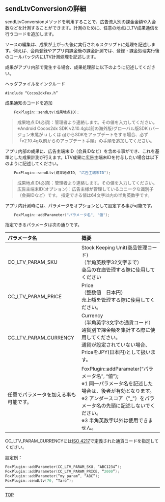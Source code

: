 ## sendLtvConversionの詳細

sendLtvConversionメソッドを利用することで、広告流入別の課金金額や入会数などを計測することができます。計測のために、任意の地点にLTV成果通信を行うコードを追加します。

ソースの編集は、成果が上がった後に実行されるスクリプトに処理を記述します。例えば、会員登録やアプリ内課金後の課金計測では、登録・課金処理実行後のコールバック内にLTV計測処理を記述します。

成果がアプリ内部で発生する場合、成果処理部に以下のように記述してください。

ヘッダファイルをインクルード

	#include “Cocos2dxFox.h”

成果通知のコードを追加

```cpp
	FoxPlugin::sendLtv(成果地点ID);
```

> 成果地点ID(必須)：管理者より連絡します。その値を入力してください。※Android Cocos2dx SDK v2.10.4g以前の海外版/グローバル版SDK (バージョン末尾が u しくは g)からSDKをアップデートをする場合、必ず「v2.10.4g以前からのアップデート手順」の手順を追加してください。


アプリ内部の成果に、広告主端末ID（会員IDなど）を含める事ができ、これを基準とした成果計測が行えます。LTV成果に広告主端末IDを付与したい場合は以下のように記述してください。
```cpp
	FoxPlugin::sendLtv(成果地点ID, "広告主端末ID");
```

> 成果地点ID(必須)：管理者より連絡します。その値を入力してください。広告主端末ID(オプション)：広告主様が管理しているユニークな識別子（会員IDなど）です。指定できる値は64文字以内の半角英数字です。
アプリ内計測時には、パラメータをオプションとして設定する事が可能です。

```cpp
	FoxPlugin::addParameter("パラメータ名", "値");
```

指定できるパラメータは次の通りです。

|パラメータ名|概要|
|:------|:------|
|CC_LTV_PARAM_SKU|Stock Keeping Unit(商品管理コード)<br>（半角英数字32文字まで）<br>商品の在庫管理する際に使用してください|
|CC_LTV_PARAM_PRICE|Price<br>（整数値　日本円）<br>売上額を管理する際に使用してください。|
|CC_LTV_PARAM_CURRENCY|Currency<br>（半角英字3文字の通貨コード）<br>通貨別で課金額を集計する際に使用してください。<br>通貨が設定されていない場合、PriceをJPY(日本円)として扱います。|
|任意でパラメータを加える事も可能です。|FoxPlugin::addParameter(“パラメータ名”, “値”);<br>※1 同一パラメータ名を記述した場合は、後者が有効となります。<br>※2 アンダースコア（"_"）をパラメータ名の先頭に記述しないでください。<br>※3 半角英数字以外は使用できません。|

CC_LTV_PARAM_CURRENCYには[ISO 4217](http://ja.wikipedia.org/wiki/ISO_4217)で定義された通貨コードを指定してください。

設定例：

```cpp
FoxPlugin::addParameter(CC_LTV_PARAM_SKU, “ABC1234”);FoxPlugin::addParameter(CC_LTV_PARAM_PRICE, “2000”);FoxPlugin::addParameter(“my_param”, “ABC”);FoxPlugin::sendLtv(70, “Taro”);
```

---
[TOP](/lang/ja/README.md)
